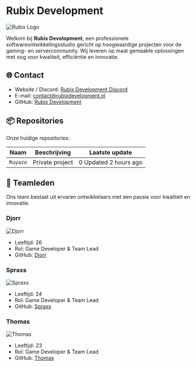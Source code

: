 # Rubix Development

![Rubix Logo](https://i.imgur.com/yourlogo.png)

Welkom bij **Rubix Development**, een professionele softwareontwikkelingsstudio gericht op hoogwaardige projecten voor de gaming- en servercommunity. Wij leveren op maat gemaakte oplossingen met oog voor kwaliteit, efficiëntie en innovatie.

## 🌐 Contact

- Website / Discord: [Rubix Development Discord](https://discord.rubixdevelopment.nl)  
- E-mail: contact@rubixdevelopment.nl  
- GitHub: [Rubix Development](https://github.com/Rubix-Development)

## 📦 Repositories

Onze huidige repositories:  

| Naam | Beschrijving | Laatste update |
|------|--------------|----------------|
| `Ruyazo` | Private project | 0 Updated 2 hours ago |

## 👥 Teamleden

Ons team bestaat uit ervaren ontwikkelaars met een passie voor kwaliteit en innovatie.

### Djorr
![Djorr](https://i.imgur.com/a/fVbuj8m.png)  
- Leeftijd: 26  
- Rol: Game Developer & Team Lead  
- GitHub: [Djorr](https://github.com/Djorr)

### Spraxs
![Spraxs](https://i.imgur.com/a/fVbuj8m.png)  
- Leeftijd: 24  
- Rol: Game Developer & Team Lead  
- GitHub: [Spraxs](https://github.com/spraxs)  

### Thomas
![Thomas](https://i.imgur.com/a/fVbuj8m.png)  
- Leeftijd: 23  
- Rol: Game Developer & Team Lead  
- GitHub: [Thomas](https://github.com/thomasberrens)  
